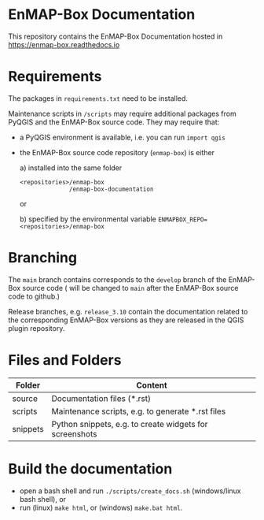 # EnMAP-Box Documentation
This repository contains the EnMAP-Box Documentation hosted in https://enmap-box.readthedocs.io



# Requirements
The packages in `requirements.txt` need to be installed.

Maintenance scripts in `/scripts` may require additional packages from PyQGIS and the EnMAP-Box source code.
They may require that:
- a PyQGIS environment is available, i.e. you can run `import qgis`
- the EnMAP-Box source code repository (`enmap-box`) is either 
    
  a) installed into the same folder
    ````
    <repositories>/enmap-box
                  /enmap-box-documentation
    ```` 
  or 
  
  b) specified by the environmental variable `ENMAPBOX_REPO=<repositories>/enmap-box`

# Branching

The `main` branch contains corresponds to the `develop` branch of the EnMAP-Box source code (
will be changed to `main` after the EnMAP-Box source code to github.)

Release branches, e.g. `release_3.10` contain the documentation related to the corresponding EnMAP-Box versions 
as they are released in the QGIS plugin repository.


# Files and Folders 

| Folder   | Content                                                 |
|----------|---------------------------------------------------------|
| source   | Documentation files (*.rst)                             |
| scripts  | Maintenance scripts, e.g. to generate *.rst files       |
| snippets | Python snippets, e.g. to create widgets for screenshots |


# Build the documentation

* open a bash shell and run `./scripts/create_docs.sh` (windows/linux bash shell), or 
* run (linux) `make html`, or (windows) `make.bat html`.


